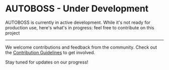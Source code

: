 # AUTOBOSS - Under Development

AUTOBOSS is currently in active development. While it's not ready for production use, here's what's in progress:
feel free to contribute on this project

  ______      ______  __        __   
  

We welcome contributions and feedback from the community. Check out the [Contribution Guidelines](CONTRIBUTING.md) to get involved.

Stay tuned for updates on our progress!



